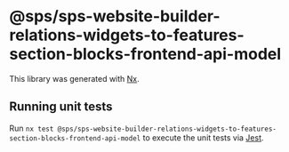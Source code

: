 # @sps/sps-website-builder-relations-widgets-to-features-section-blocks-frontend-api-model

This library was generated with [Nx](https://nx.dev).

## Running unit tests

Run `nx test @sps/sps-website-builder-relations-widgets-to-features-section-blocks-frontend-api-model` to execute the unit tests via [Jest](https://jestjs.io).
